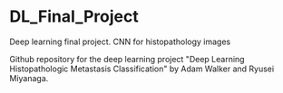# DL_Final_Project
Deep learning final project. CNN for histopathology images


Github repository for the deep learning project "Deep Learning Histopathologic Metastasis Classification" by Adam Walker and Ryusei Miyanaga. 